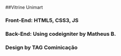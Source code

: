 ##Vitrine Unimart
### Front-End: HTML5, CSS3, JS
### Back-End: Using codeigniter by Matheus B.
### Design by TAG Cominicação
